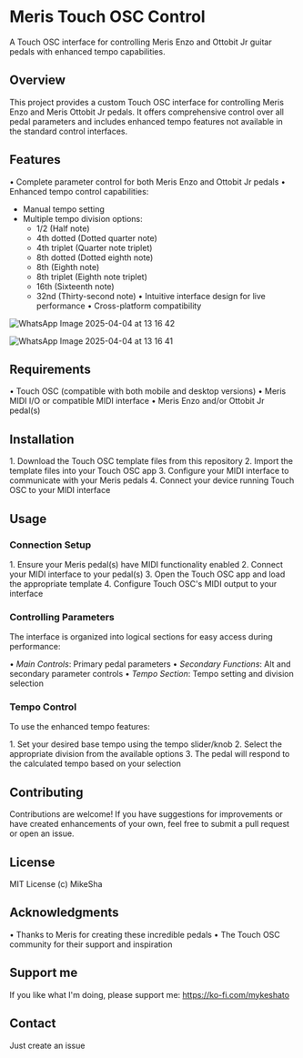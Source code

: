 # Meris Touch OSC Control

A Touch OSC interface for controlling Meris Enzo and Ottobit Jr guitar pedals with enhanced tempo capabilities.

## Overview

This project provides a custom Touch OSC interface for controlling Meris Enzo and Meris Ottobit Jr pedals. It offers comprehensive control over all pedal parameters and includes enhanced tempo features not available in the standard control interfaces.

## Features

•⁠  ⁠Complete parameter control for both Meris Enzo and Ottobit Jr pedals
•⁠  ⁠Enhanced tempo control capabilities:
  - Manual tempo setting
  - Multiple tempo division options:
    - 1/2 (Half note)
    - 4th dotted (Dotted quarter note)
    - 4th triplet (Quarter note triplet)
    - 8th dotted (Dotted eighth note)
    - 8th (Eighth note)
    - 8th triplet (Eighth note triplet)
    - 16th (Sixteenth note)
    - 32nd (Thirty-second note)
•⁠  ⁠Intuitive interface design for live performance
•⁠  ⁠Cross-platform compatibility

![WhatsApp Image 2025-04-04 at 13 16 42](https://github.com/user-attachments/assets/9c7ffa57-4804-4b49-9bfd-37974e39dc05)

![WhatsApp Image 2025-04-04 at 13 16 41](https://github.com/user-attachments/assets/72ab0403-e67d-41c2-b57d-0d6fc18c47ec)


## Requirements

•⁠  ⁠Touch OSC (compatible with both mobile and desktop versions)
•⁠  ⁠Meris MIDI I/O or compatible MIDI interface
•⁠  ⁠Meris Enzo and/or Ottobit Jr pedal(s)

## Installation

1.⁠ ⁠Download the Touch OSC template files from this repository
2.⁠ ⁠Import the template files into your Touch OSC app
3.⁠ ⁠Configure your MIDI interface to communicate with your Meris pedals
4.⁠ ⁠Connect your device running Touch OSC to your MIDI interface

## Usage

### Connection Setup

1.⁠ ⁠Ensure your Meris pedal(s) have MIDI functionality enabled
2.⁠ ⁠Connect your MIDI interface to your pedal(s)
3.⁠ ⁠Open the Touch OSC app and load the appropriate template
4.⁠ ⁠Configure Touch OSC's MIDI output to your interface

### Controlling Parameters

The interface is organized into logical sections for easy access during performance:

•⁠  ⁠*Main Controls*: Primary pedal parameters
•⁠  ⁠*Secondary Functions*: Alt and secondary parameter controls
•⁠  ⁠*Tempo Section*: Tempo setting and division selection

### Tempo Control

To use the enhanced tempo features:

1.⁠ ⁠Set your desired base tempo using the tempo slider/knob
2.⁠ ⁠Select the appropriate division from the available options
3.⁠ ⁠The pedal will respond to the calculated tempo based on your selection

## Contributing

Contributions are welcome! If you have suggestions for improvements or have created enhancements of your own, feel free to submit a pull request or open an issue.

## License

MIT License (c) MikeSha

## Acknowledgments

•⁠  ⁠Thanks to Meris for creating these incredible pedals
•⁠  ⁠The Touch OSC community for their support and inspiration

## Support me

If you like what I'm doing, please support me: https://ko-fi.com/mykeshato

## Contact

Just create an issue


